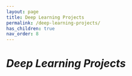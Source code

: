 ```yaml
---
layout: page
title: Deep Learning Projects
permalink: /deep-learning-projects/
has_children: true
nav_order: 8
---
```

# ***Deep Learning Projects***